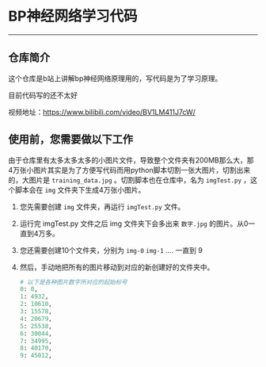 # BP神经网络学习代码

---

## 仓库简介

这个仓库是b站上讲解bp神经网络原理用的，写代码是为了学习原理。

目前代码写的还不太好 

视频地址：https://www.bilibili.com/video/BV1LM411J7cW/



## 使用前，您需要做以下工作

由于仓库里有太多太多太多的小图片文件，导致整个文件夹有200MB那么大，那4万张小图片其实是为了方便写代码而用python脚本切割一张大图片，切割出来的，大图片是 `training_data.jpg` 。切割脚本也在仓库中，名为 `imgTest.py` ，这个脚本会在 `img` 文件夹下生成4万张小图片。

1. 您先需要创建 `img` 文件夹，再运行 `imgTest.py` 文件。

2. 运行完 imgTest.py 文件之后 img 文件夹下会多出来 `数字.jpg` 的图片。从0一直到4万多。

3. 您还需要创建10个文件夹，分别为 `img-0`  `img-1` .... 一直到 9

4. 然后，手动地把所有的图片移动到对应的新创建好的文件夹中。

   ```python
   # 以下是各种图片数字所对应的起始标号
   0: 0,
   1: 4932,
   2: 10610,
   3: 15578,
   4: 20679,
   5: 25538,
   6: 30044,
   7: 34995,
   8: 40170,
   9: 45012,
   ```

